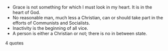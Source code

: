  - Grace is not something for which I must look in my heart. It is in the heart of God.
 - No reasonable man, much less a Christian, can or should take part in the efforts of Communists and Socialists.
 - Inactivity is the beginning of all vice.
 - A person is either a Christian or not; there is no in between state.

4 quotes